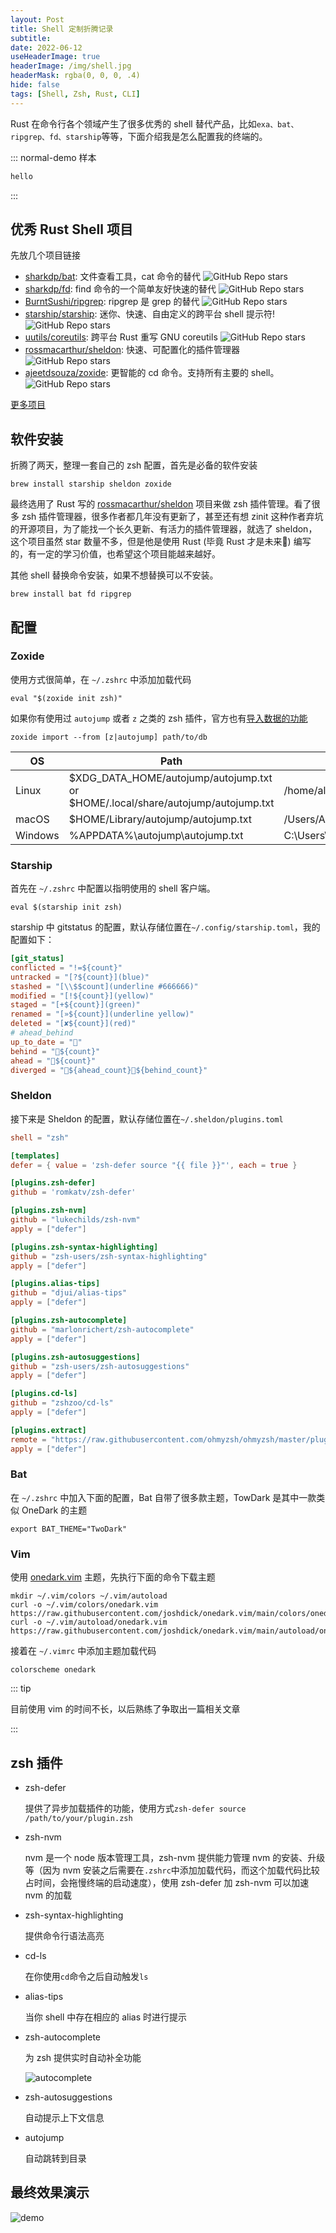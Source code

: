 ```yaml
---
layout: Post
title: Shell 定制折腾记录
subtitle:
date: 2022-06-12
useHeaderImage: true
headerImage: /img/shell.jpg
headerMask: rgba(0, 0, 0, .4)
hide: false
tags: [Shell, Zsh, Rust, CLI]
---
```


Rust 在命令行各个领域产生了很多优秀的 shell 替代产品，比如`exa、bat、ripgrep、fd、starship`等等，下面介绍我是怎么配置我的终端的。

<!-- more -->

::: normal-demo 样本

```html
hello
```

:::


## 优秀 Rust Shell 项目

先放几个项目链接

- [sharkdp/bat](https://github.com/sharkdp/bat): 文件查看工具，cat 命令的替代 ![GitHub Repo stars](https://img.shields.io/github/stars/sharkdp/bat?style=plastic)
- [sharkdp/fd](https://github.com/sharkdp/fd): find 命令的一个简单友好快速的替代 ![GitHub Repo stars](https://img.shields.io/github/stars/sharkdp/fd?style=plastic)
- [BurntSushi/ripgrep](https://github.com/BurntSushi/ripgrep): ripgrep 是 grep 的替代 ![GitHub Repo stars](https://img.shields.io/github/stars/BurntSushi/ripgrep?style=plastic)
- [starship/starship](https://github.com/starship/starship): 迷你、快速、自由定义的跨平台 shell 提示符! ![GitHub Repo stars](https://img.shields.io/github/stars/starship/starship?style=plastic)
- [uutils/coreutils](https://github.com/uutils/coreutils): 跨平台 Rust 重写 GNU coreutils ![GitHub Repo stars](https://img.shields.io/github/stars/uutils/coreutils?style=plastic)
- [rossmacarthur/sheldon](https://github.com/rossmacarthur/sheldon): 快速、可配置化的插件管理器 ![GitHub Repo stars](https://img.shields.io/github/stars/rossmacarthur/sheldon?style=plastic)
- [ajeetdsouza/zoxide](https://github.com/ajeetdsouza/zoxide): 更智能的 cd 命令。支持所有主要的 shell。![GitHub Repo stars](https://img.shields.io/github/stars/ajeetdsouza/zoxide?style=plastic)

[更多项目](https://github.com/rust-unofficial/awesome-rust)

## 软件安装

折腾了两天，整理一套自己的 zsh 配置，首先是必备的软件安装

```shell
brew install starship sheldon zoxide
```

最终选用了 Rust 写的 [rossmacarthur/sheldon](https://github.com/rossmacarthur/sheldon) 项目来做 zsh 插件管理。看了很多 zsh 插件管理器，很多作者都几年没有更新了，甚至还有想 zinit 这种作者弃坑的开源项目，为了能找一个长久更新、有活力的插件管理器，就选了 sheldon，这个项目虽然 star 数量不多，但是他是使用 Rust (毕竟 Rust 才是未来:dog:) 编写的，有一定的学习价值，也希望这个项目能越来越好。

其他 shell 替换命令安装，如果不想替换可以不安装。

```shell
brew install bat fd ripgrep
```

## 配置

### Zoxide

使用方式很简单，在 `~/.zshrc` 中添加加载代码

```shell
eval "$(zoxide init zsh)"
```

如果你有使用过 `autojump` 或者 `z` 之类的 zsh 插件，官方也有[导入数据的功能](https://github.com/ajeetdsouza/zoxide#step-4-import-your-data-optional)

```shell
zoxide import --from [z|autojump] path/to/db
```

| OS      | Path                                                                             | Example                                              |
| ------- | -------------------------------------------------------------------------------- | ---------------------------------------------------- |
| Linux   | $XDG_DATA_HOME/autojump/autojump.txt or $HOME/.local/share/autojump/autojump.txt | /home/alice/.local/share/autojump/autojump.txt       |
| macOS   | \$HOME/Library/autojump/autojump.txt                                             | /Users/Alice/Library/autojump/autojump.txt           |
| Windows | %APPDATA%\autojump\autojump.txt                                                  | C:\Users\Alice\AppData\Roaming\autojump\autojump.txt |

### Starship

首先在 `~/.zshrc` 中配置以指明使用的 shell 客户端。

```shell
eval $(starship init zsh)
```

starship 中 gitstatus 的配置，默认存储位置在`~/.config/starship.toml`，我的配置如下：

```toml
[git_status]
conflicted = "!=${count}"
untracked = "[?${count}](blue)"
stashed = "[\\$$count](underline #666666)"
modified = "[!${count}](yellow)"
staged = "[+${count}](green)"
renamed = "[»${count}](underline yellow)"
deleted = "[✘${count}](red)"
# ahead_behind
up_to_date = ""
behind = "${count}"
ahead = "${count}"
diverged = "${ahead_count}${behind_count}"
```

### Sheldon

接下来是 Sheldon 的配置，默认存储位置在`~/.sheldon/plugins.toml`

```toml
shell = "zsh"

[templates]
defer = { value = 'zsh-defer source "{{ file }}"', each = true }

[plugins.zsh-defer]
github = 'romkatv/zsh-defer'

[plugins.zsh-nvm]
github = "lukechilds/zsh-nvm"
apply = ["defer"]

[plugins.zsh-syntax-highlighting]
github = "zsh-users/zsh-syntax-highlighting"
apply = ["defer"]

[plugins.alias-tips]
github = "djui/alias-tips"
apply = ["defer"]

[plugins.zsh-autocomplete]
github = "marlonrichert/zsh-autocomplete"
apply = ["defer"]

[plugins.zsh-autosuggestions]
github = "zsh-users/zsh-autosuggestions"
apply = ["defer"]

[plugins.cd-ls]
github = "zshzoo/cd-ls"
apply = ["defer"]

[plugins.extract]
remote = "https://raw.githubusercontent.com/ohmyzsh/ohmyzsh/master/plugins/extract/extract.plugin.zsh"
apply = ["defer"]
```

### Bat

在 `~/.zshrc` 中加入下面的配置，Bat 自带了很多款主题，TowDark 是其中一款类似 OneDark 的主题

```shell
export BAT_THEME="TwoDark"
```

### Vim

使用 [onedark.vim](https://github.com/joshdick/onedark.vim) 主题，先执行下面的命令下载主题

```shell
mkdir ~/.vim/colors ~/.vim/autoload
curl -o ~/.vim/colors/onedark.vim https://raw.githubusercontent.com/joshdick/onedark.vim/main/colors/onedark.vim
curl -o ~/.vim/autoload/onedark.vim https://raw.githubusercontent.com/joshdick/onedark.vim/main/autoload/onedark.vim
```

接着在 `~/.vimrc` 中添加主题加载代码

```shell
colorscheme onedark
```

::: tip

目前使用 vim 的时间不长，以后熟练了争取出一篇相关文章

:::

## zsh 插件

- zsh-defer

  提供了异步加载插件的功能，使用方式`zsh-defer source /path/to/your/plugin.zsh`

- zsh-nvm

  nvm 是一个 node 版本管理工具，zsh-nvm 提供能力管理 nvm 的安装、升级等（因为 nvm 安装之后需要在`.zshrc`中添加加载代码，而这个加载代码比较占时间，会拖慢终端的启动速度），使用 zsh-defer 加 zsh-nvm 可以加速 nvm 的加载

- zsh-syntax-highlighting

  提供命令行语法高亮

- cd-ls

  在你使用`cd`命令之后自动触发`ls`

- alias-tips

  当你 shell 中存在相应的 alias 时进行提示

- zsh-autocomplete

  为 zsh 提供实时自动补全功能

  ![autocomplete](../../.vuepress/public/img/2022/shell-custom/autocomplete.gif)

- zsh-autosuggestions

  自动提示上下文信息

- autojump

  自动跳转到目录

## 最终效果演示

![demo](../../.vuepress/public/img/2022/shell-custom/demo.gif)

<style>
  img {
    display: inline !important;
    margin: 0 !important;
  }
</style>
